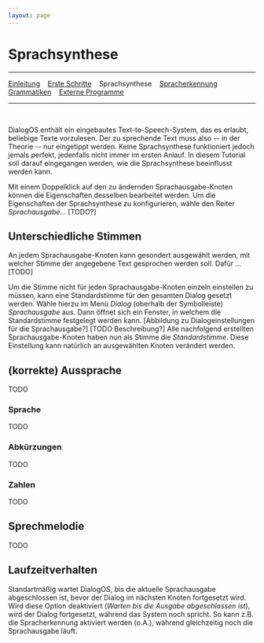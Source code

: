 ```yaml
---
layout: page
---
```

# Sprachsynthese
---
[Einleitung](/tutorials.html) &nbsp;&nbsp; [Erste Schritte](ersteschritte.html) &nbsp;&nbsp; Sprachsynthese &nbsp;&nbsp; [Spracherkennung](spracherkennung.html) &nbsp;&nbsp; [Grammatiken](grammatiken.html) &nbsp;&nbsp; [Externe Programme](extprogramme.html)

---
&nbsp;

DialogOS enthält ein eingebautes Text-to-Speech-System, das es erlaubt, beliebige Texte vorzulesen. Der zu sprechende Text muss also -- in der Theorie -- nur eingetippt werden. Keine Sprachsynthese funktioniert jedoch jemals perfekt, jedenfalls nicht immer im ersten Anlauf. In diesem Tutorial soll darauf eingegangen werden, wie die Sprachsynthese beeinflusst werden kann.

Mit einem Doppelklick auf den zu ändernden Sprachausgabe-Knoten können die Eigenschaften desselben bearbeitet werden. Um die Eigenschaften der Sprachsynthese zu konfigurieren, wähle den Reiter *Sprachausgabe*... [TODO?]

## Unterschiedliche Stimmen
An jedem Sprachausgabe-Knoten kann gesondert ausgewählt werden, mit welcher Stimme der angegebene Text gesprochen werden soll. Dafür ... [TODO]

Um die Stimme nicht für jeden Sprachausgabe-Knoten einzeln einstellen zu müssen, kann eine Standardstimme für den gesamten Dialog gesetzt werden. Wähle hierzu im Menü *Dialog* (oberhalb der Symbolleiste)  *Sprachausgabe* aus. Dann öffnet sich ein Fenster, in welchem die Standardstimme festgelegt werden kann. [Abbildung zu Dialogeinstellungen für die Sprachausgabe?] [TODO Beschreibung?] Alle nachfolgend erstellten Sprachausgabe-Knoten haben nun als Stimme die *Standardstimme*. Diese Einstellung kann natürlich an ausgewählten Knoten verändert werden.

<!--
Auf die gleiche Art und Weise lässt sich eine Standardstimme für die Spracheingabe-Knoten bestimmen. Im Menü *Dialog* muss hierfür der Befehl *Spracherkennung* ausgewählt werden. [TODO]
-->

## (korrekte) Aussprache
TODO

### Sprache
TODO

### Abkürzungen
TODO

### Zahlen
TODO

## Sprechmelodie
TODO

## Laufzeitverhalten
Standartmäßig wartet DialogOS, bis die aktuelle Sprachausgabe abgeschlossen ist, bevor der Dialog im nächsten Knoten fortgesetzt wird. Wird diese Option deaktiviert (*Warten bis die Ausgabe abgeschlossen ist*), wird der Dialog fortgesetzt, während das System noch spricht. So kann z.B. die Spracherkennung aktiviert werden (o.A.), während gleichzeitig noch die Sprachausgabe läuft.


